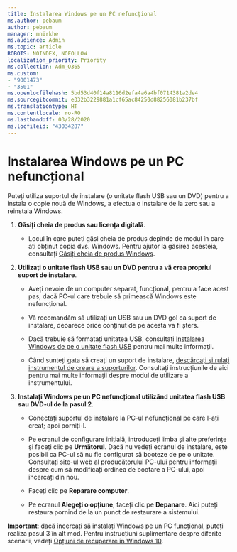 ```yaml
---
title: Instalarea Windows pe un PC nefuncțional
ms.author: pebaum
author: pebaum
manager: mnirkhe
ms.audience: Admin
ms.topic: article
ROBOTS: NOINDEX, NOFOLLOW
localization_priority: Priority
ms.collection: Adm_O365
ms.custom:
- "9001473"
- "3501"
ms.openlocfilehash: 5bd53d40f14a8116d2efa4a6a4bf0714381a2de4
ms.sourcegitcommit: e332b3229881a1cf65ac84250d88256081b237bf
ms.translationtype: HT
ms.contentlocale: ro-RO
ms.lasthandoff: 03/28/2020
ms.locfileid: "43034287"
---
```

# <a name="install-windows-on-a-nonfunctional-pc"></a>Instalarea Windows pe un PC nefuncțional

Puteți utiliza suportul de instalare (o unitate flash USB sau un DVD) pentru a instala o copie nouă de Windows, a efectua o instalare de la zero sau a reinstala Windows.

1. **Găsiți cheia de produs sau licența digitală**.

    - Locul în care puteți găsi cheia de produs depinde de modul în care ați obținut copia dvs. Windows. Pentru ajutor la găsirea acesteia, consultați [Găsiți cheia de produs Windows](https://support.microsoft.com/help/10749/windows-10-find-product-key). 

2. **Utilizați o unitate flash USB sau un DVD pentru a vă crea propriul suport de instalare**.

    - Aveți nevoie de un computer separat, funcțional, pentru a face acest pas, dacă PC-ul care trebuie să primească Windows este nefuncțional.

    - Vă recomandăm să utilizați un USB sau un DVD gol ca suport de instalare, deoarece orice conținut de pe acesta va fi șters.

    - Dacă trebuie să formatați unitatea USB, consultați [Instalarea Windows de pe o unitate flash USB](https://docs.microsoft.com/windows-hardware/manufacture/desktop/install-windows-from-a-usb-flash-drive) pentru mai multe informații.

    - Când sunteți gata să creați un suport de instalare, [descărcați și rulați instrumentul de creare a suporturilor](https://www.microsoft.com/software-download/windows10). Consultați instrucțiunile de aici pentru mai multe informații despre modul de utilizare a instrumentului.

3. **Instalați Windows pe un PC nefuncțional utilizând unitatea flash USB sau DVD-ul de la pasul 2**.

    - Conectați suportul de instalare la PC-ul nefuncțional pe care l-ați creat; apoi porniți-l.

    - Pe ecranul de configurare inițială, introduceți limba și alte preferințe și faceți clic pe **Următorul**. Dacă nu vedeți ecranul de instalare, este posibil ca PC-ul să nu fie configurat să booteze de pe o unitate. Consultați site-ul web al producătorului PC-ului pentru informații despre cum să modificați ordinea de bootare a PC-ului, apoi încercați din nou.

    - Faceți clic pe **Reparare computer**.

    - Pe ecranul **Alegeți o opțiune**, faceți clic pe **Depanare**. Aici puteți restaura pornind de la un punct de restaurare a sistemului.

**Important**: dacă încercați să instalați Windows pe un PC funcțional, puteți realiza pasul 3 în alt mod. Pentru instrucțiuni suplimentare despre diferite scenarii, vedeți [Opțiuni de recuperare în Windows 10](https://support.microsoft.com/help/12415/windows-10-recovery-options).
